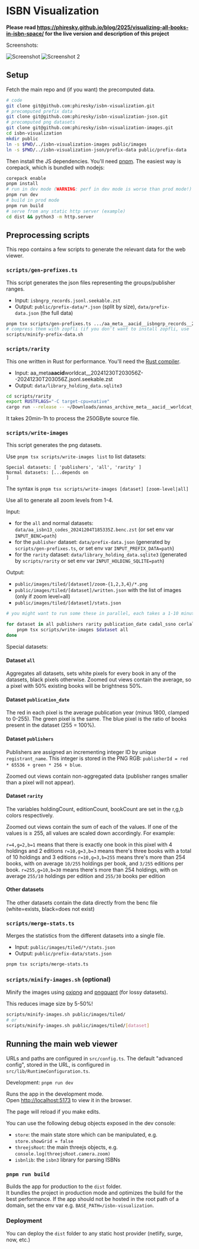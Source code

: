 # ISBN Visualization

**Please read https://phiresky.github.io/blog/2025/visualizing-all-books-in-isbn-space/ for the live version and description of this project**

Screenshots:

![Screenshot](src/assets/screenshot.png)
![Screenshot 2](src/assets/screenshot2.png)

## Setup

Fetch the main repo and (if you want) the precomputed data.

```bash
# code
git clone git@github.com:phiresky/isbn-visualization.git
# precomputed prefix data
git clone git@github.com:phiresky/isbn-visualization-json.git
# precomputed png datasets
git clone git@github.com:phiresky/isbn-visualization-images.git
cd isbn-visualization
mkdir public
ln -s $PWD/../isbn-visualization-images public/images
ln -s $PWD/../isbn-visualization-json/prefix-data public/prefix-data
```

Then install the JS dependencies. You'll need [pnpm](https://pnpm.io/). The easiest way is corepack, which is bundled with nodejs:

```bash
corepack enable
pnpm install
# run in dev mode (WARNING: perf in dev mode is worse than prod mode!)
pnpm run dev
# build in prod mode
pnpm run build
# serve from any static http server (example)
cd dist && python3 -m http.server
```

## Preprocessing scripts

This repo contains a few scripts to generate the relevant data for the web viewer.

### `scripts/gen-prefixes.ts`

This script generates the json files representing the groups/publisher ranges.

- Input: `isbngrp_records.jsonl.seekable.zst`
- Output: `public/prefix-data/*.json` (split by size), `data/prefix-data.json` (the full data)

```bash
pnpm tsx scripts/gen-prefixes.ts .../aa_meta__aacid__isbngrp_records__20240920T194930Z--20240920T194930Z.jsonl.seekable.zst
# compress them with zopfli (if you don't want to install zopfli, use `gzip -9 public/prefix-data/*.json`)
scripts/minify-prefix-data.sh
```

### `scripts/rarity`

This one written in Rust for performance. You'll need the [Rust compiler](https://www.rust-lang.org/).

- Input: aa_meta**aacid**worldcat\_\_20241230T203056Z--20241230T203056Z.jsonl.seekable.zst
- Output: `data/library_holding_data.sqlite3`

```bash
cd scripts/rarity
export RUSTFLAGS="-C target-cpu=native"
cargo run --release -- ~/Downloads/annas_archive_meta__aacid__worldcat__20241230T203056Z--20241230T203056Z.jsonl.seekable.zst
```

It takes 20min-1h to process the 250GByte source file.

### `scripts/write-images`

This script generates the png datasets.

Use `pnpm tsx scripts/write-images list` to list datasets:

```
Special datasets: [ 'publishers', 'all', 'rarity' ]
Normal datasets: [...depends on
]
```

The syntax is `pnpm tsx scripts/write-images [dataset] [zoom-level|all]`

Use all to generate all zoom levels from 1-4.

Input:

- for the `all` and normal datasets: `data/aa_isbn13_codes_20241204T185335Z.benc.zst` (or set env var `INPUT_BENC=path`)
- for the `publisher` dataset: `data/prefix-data.json` (generated by `scripts/gen-prefixes.ts`, or set env var `INPUT_PREFIX_DATA=path`)
- for the `rarity` dataset: `data/library_holding_data.sqlite3` (generated by `scripts/rarity` or set env var `INPUT_HOLDING_SQLITE=path`)

Output:

- `public/images/tiled/[dataset]/zoom-{1,2,3,4}/*.png`
- `public/images/tiled/[dataset]/written.json` with the list of images (only if zoom level=all)
- `public/images/tiled/[dataset]/stats.json`

```bash
# you might want to run some these in parallel, each takes a 1-10 minutes.

for dataset in all publishers rarity publication_date cadal_ssno cerlalc duxiu_ssid edsebk gbooks goodreads ia isbndb isbngrp libby md5 nexusstc nexusstc_download oclc ol rgb trantor; do
    pnpm tsx scripts/write-images $dataset all
done
```

Special datasets:

#### Dataset `all`

Aggregates all datasets, sets white pixels for every book in any of the datasets, black pixels otherwise.
Zoomed out views contain the average, so a pixel with 50% existing books will be brightness 50%.

#### Dataset `publication_date`

The red in each pixel is the average publication year (minus 1800, clamped to 0-255). The green pixel is the same. The blue pixel is the ratio of books present in the dataset (255 = 100%).

#### Dataset `publishers`

Publishers are assigned an incrementing integer ID by unique `registrant_name`. This integer is stored in the PNG RGB: `publisherId = red * 65536 + green * 256 + blue`.

Zoomed out views contain non-aggregated data (publisher ranges smaller than a pixel will not appear).

#### Dataset `rarity`

The variables holdingCount, editionCount, bookCount are set in the r,g,b colors respectively.

Zoomed out views contain the sum of each of the values. If one of the values is ≥ 255, all values are scaled down accordingly. For example:

`r=4,g=2,b=1` means that there is exactly one book in this pixel with 4 holdings and 2 editions
`r=10,g=3,b=3` means there's three books with a total of 10 holdings and 3 editions
`r=10,g=3,b=255` means thre's more than 254 books, with on average `10/255` holdings per book, and `3/255` editions per book.
`r=255,g=10,b=30` means there's more than 254 holdings, with on average `255/10` holdings per edition and `255/30` books per edition

#### Other datasets

The other datasets contain the data directly from the benc file (white=exists, black=does not exist)

### `scripts/merge-stats.ts`

Merges the statistics from the different datasets into a single file.

- Input: `public/images/tiled/*/stats.json`
- Output: `public/prefix-data/stats.json`

```bash
pnpm tsx scripts/merge-stats.ts
```

### `scripts/minify-images.sh` (optional)

Minify the images using [oxipng](https://github.com/shssoichiro/oxipng) and [pngquant](https://pngquant.org/) (for lossy datasets).

This reduces image size by 5-50%!

```bash
scripts/minify-images.sh public/images/tiled/
# or
scripts/minify-images.sh public/images/tiled/[dataset]
```

## Running the main web viewer

URLs and paths are configured in `src/config.ts`. The default "advanced config", stored in the URL, is configured in `src/lib/RuntimeConfiguration.ts`.

Development: `pnpm run dev`

Runs the app in the development mode.<br>
Open [http://localhost:5173](http://localhost:5173) to view it in the browser.

The page will reload if you make edits.<br>

You can use the following debug objects exposed in the dev console:

- `store`: the main state store which can be manipulated, e.g. `store.showGrid = false`
- `threejsRoot`: the main threejs objects, e.g. `console.log(threejsRoot.camera.zoom)`
- `isbnlib`: the `isbn3` library for parsing ISBNs

### `pnpm run build`

Builds the app for production to the `dist` folder.<br>
It bundles the project in production mode and optimizes the build for the best performance.
If the app should not be hosted in the root path of a domain, set the env var e.g. `BASE_PATH=/isbn-visualization`.

### Deployment

You can deploy the `dist` folder to any static host provider (netlify, surge, now, etc.)
